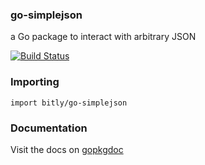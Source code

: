 ### go-simplejson

a Go package to interact with arbitrary JSON

[![Build Status](https://secure.travis-ci.org/bitly/go-simplejson.png)](http://travis-ci.org/bitly/go-simplejson)

### Importing

    import bitly/go-simplejson

### Documentation

Visit the docs on [gopkgdoc](http://godoc.org/github.com/bitly/go-simplejson)
